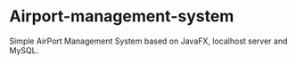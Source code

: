 # Airport-management-system
Simple AirPort Management System based on JavaFX, localhost server and MySQL.
